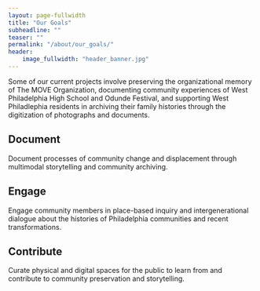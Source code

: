 ```yaml
---
layout: page-fullwidth
title: "Our Goals"
subheadline: ""
teaser: ""
permalink: "/about/our_goals/"
header:
    image_fullwidth: "header_banner.jpg"
---
```

Some of our current projects involve preserving the organizational memory of The MOVE Organization, documenting community experiences of West Philadelphia High School and Odunde Festival, and supporting West Philadlephia residents in archiving their family histories through the digitization of photographs and documents.

## Document
Document processes of community change and displacement through multimodal storytelling and community archiving.

## Engage
Engage community members in place-based inquiry and intergenerational dialogue about the histories of Philadelphia communities and recent transformations.

## Contribute
Curate physical and digital spaces for the public to learn from and contribute to community preservation and storytelling.